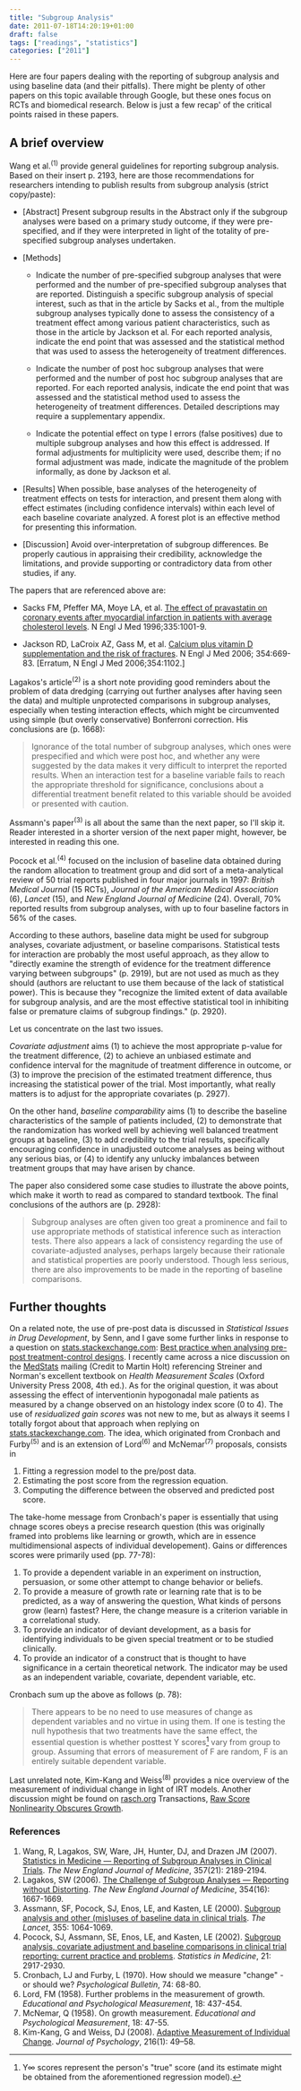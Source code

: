 ```yaml
---
title: "Subgroup Analysis"
date: 2011-07-18T14:20:19+01:00
draft: false
tags: ["readings", "statistics"]
categories: ["2011"]
---
```


Here are four papers dealing with the reporting of subgroup analysis and using baseline data (and their pitfalls). There might be plenty of other papers on this topic available through Google, but these ones focus on RCTs and biomedical research. Below is just a few recap' of the critical points raised in these papers.

## A brief overview

Wang et al.<sup>(1)</sup> provide general guidelines for reporting subgroup analysis. Based on their insert p. 2193, here are those recommendations for researchers intending to publish results from subgroup analysis (strict copy/paste):

* [Abstract] Present subgroup results in the Abstract only if the subgroup analyses were based on a primary study outcome, if they were pre-specified, and if they were interpreted in light of the totality of pre-specified subgroup analyses undertaken.

* [Methods]
  
  * Indicate the number of pre-specified subgroup analyses that were performed and the number of pre-specified subgroup analyses that are reported. Distinguish a specific subgroup analysis of special interest, such as that in the article by Sacks et al., from the multiple subgroup analyses typically done to assess the consistency of a treatment effect among various patient characteristics, such as those in the article by Jackson et al. For each reported analysis, indicate the end point that was assessed and the statistical method that was used to assess the heterogeneity of treatment differences.
  * Indicate the number of post hoc subgroup analyses that were performed and the number of post hoc subgroup analyses that are reported. For each reported analysis, indicate the end point that was assessed and the statistical method used to assess the heterogeneity of treatment differences. Detailed descriptions may require a supplementary appendix.
  
  * Indicate the potential effect on type I errors (false positives) due to multiple subgroup analyses and how this effect is addressed. If formal adjustments for multiplicity were used, describe them; if no formal adjustment was made, indicate the magnitude of the problem informally, as done by Jackson et al.

* [Results] When possible, base analyses of the heterogeneity of treatment effects on tests for interaction, and present them along with effect estimates (including confidence intervals) within each level of each baseline covariate analyzed. A forest plot is an effective method for presenting this information.

* [Discussion] Avoid over-interpretation of subgroup differences. Be properly cautious in appraising their credibility, acknowledge the limitations, and provide supporting or contradictory data from other studies, if any.

The papers that are referenced above are:

* Sacks FM, Pfeffer MA, Moye LA, et al. [The effect of pravastatin on coronary events after myocardial infarction in patients with average cholesterol levels](http://courses.ahc.umn.edu/pharmacy/5822/Lectures/CARETrial.pdf). N Engl J Med 1996;335:1001-9.
 
* Jackson RD, LaCroix AZ, Gass M, et al. [Calcium plus vitamin D supplementation and the risk of fractures](http://www.nejm.org/doi/full/10.1056/NEJMoa055218). N Engl J Med 2006; 354:669-83. [Erratum, N Engl J Med 2006;354:1102.]

Lagakos's article<sup>(2)</sup> is a short note providing good reminders about the problem of data dredging (carrying out further analyses after having seen the data) and multiple unprotected comparisons in subgroup analyses, especially when testing interaction effects, which might be circumvented using simple (but overly conservative) Bonferroni correction. His conclusions are (p. 1668):

> Ignorance of the total number of subgroup analyses, which ones were prespecified and which were post hoc, and whether any were suggested by the data makes it very difficult to interpret the reported results. When an interaction test for a baseline variable fails to reach the appropriate threshold for significance, conclusions about a differential treatment benefit related to this variable should be avoided or presented with caution.

Assmann's paper<sup>(3)</sup> is all about the same than the next paper, so I'll skip it. Reader interested in a shorter version of the next paper might, however, be interested in reading this one.

Pocock et al.<sup>(4)</sup> focused on the inclusion of baseline data obtained during the random allocation to treatment group and did sort of a meta-analytical review of 50 trial reports published in four major journals in 1997: *British Medical Journal* (15 RCTs), *Journal of the American Medical Association* (6), *Lancet* (15), and *New England Journal of Medicine* (24). Overall, 70% reported results from subgroup analyses, with up to four baseline factors in 56% of the cases. 

According to these authors, baseline data might be used for subgroup analyses, covariate adjustment, or baseline comparisons. Statistical tests for interaction are probably the most useful approach, as they allow to "directly examine the strength of evidence for the treatment difference varying between subgroups" (p. 2919), but are not used as much as they should (authors are reluctant to use them because of the lack of statistical power). This is because they "recognize the limited extent of data available for subgroup analysis, and are the most effective statistical tool in inhibiting false or premature claims of subgroup findings." (p. 2920).

Let us concentrate on the last two issues.

*Covariate adjustment* aims (1) to achieve the most appropriate p-value for the treatment difference, (2) to achieve an unbiased estimate and confidence interval for the magnitude of treatment difference in outcome, or (3) to improve the precision of the estimated treatment difference, thus increasing the statistical power of the trial.
Most importantly, what really matters is to adjust for the appropriate covariates (p. 2927).

On the other hand, *baseline comparability* aims (1) to describe the baseline characteristics of the sample of patients included, (2) to demonstrate that the randomization has worked well by achieving well balanced treatment groups at baseline, (3) to add credibility to the trial results, specifically encouraging confidence in unadjusted outcome analyses as being without any serious bias, or (4) to identify any unlucky imbalances between treatment groups that may have arisen by chance.

The paper also considered some case studies to illustrate the above points, which make it worth to read as compared to standard textbook.
The final conclusions of the authors are (p. 2928):

> Subgroup analyses are often given too great a prominence and fail to use appropriate methods of statistical inference such as interaction tests. There also appears a lack of consistency regarding the use of covariate-adjusted analyses, perhaps largely because their rationale and statistical properties are poorly understood. Though less serious, there are also improvements to be made in the reporting of baseline comparisons.


## Further thoughts

On a related note, the use of pre-post data is discussed in *Statistical Issues in Drug Development*, by Senn, and I gave some further links in response to a question on [stats.stackexchange.com](http://stats.stackexchange.com): [Best practice when analysing pre-post treatment-control designs](http://stats.stackexchange.com/questions/3466/best-practice-when-analysing-pre-post-treatment-control-designs). I recently came across a nice discussion on the [MedStats](http://groups.google.com/group/medstats/browse_thread/thread/165dd9cf7a6608c0) mailing (Credit to Martin Holt) referencing Streiner and Norman's excellent textbook on *Health Measurement Scales* (Oxford University Press 2008, 4th ed.). As for the original question, it was about assessing the effect of interventionin hypogonadal male patients as measured by a change observed on an histology index score (0 to 4). The use of *residualized gain scores* was not new to me, but as always it seems I totally forgot about that approach when replying on [stats.stackexchange.com](http://stats.stackexchange.com). The idea, which originated from Cronbach and Furby<sup>(5)</sup> and is an extension of Lord<sup>(6)</sup> and McNemar<sup>(7)</sup> proposals, consists in 

1. Fitting a regression model to the pre/post data.
2. Estimating the post score from the regression equation.
3. Computing the difference between the observed and predicted post score.

The take-home message from Cronbach's paper is essentially that using chnage scores obeys a precise research question (this was originally framed into problems like learning or growth, which are in essence multidimensional aspects of individual developement). Gains or differences scores were primarily used (pp. 77-78):

1. To provide a dependent variable in an experiment on instruction, persuasion, or some other attempt to change behavior or beliefs.
2. To provide a measure of growth rate or learning rate that is to be predicted, as a way of answering the question, What kinds of persons grow (learn) fastest? Here, the change measure is a criterion variable in a correlational study.
3. To provide an indicator of deviant development, as a basis for identifying individuals to be given special treatment or to be studied clinically.
4. To provide an indicator of a construct that is thought to have significance in a certain theoretical network. The indicator may be used as an independent variable, covariate, dependent variable, etc. 

Cronbach sum up the above as follows (p. 78):

> There appears to be no need to use measures of change as dependent variables and no virtue in using them. If one is testing the null hypothesis that two treatments have the same effect, the essential question is whether posttest Y scores[^1] vary from group to group. Assuming that errors of measurement of F are random, F is an entirely suitable dependent variable.

Last unrelated note, Kim-Kang and Weiss<sup>(8)</sup> provides a nice overview of the measurement of individual change in light of IRT models. Another discussion might be found on [rasch.org](http://www.rasch.org/rmt) Transactions, [Raw Score Nonlinearity Obscures Growth](http://www.rasch.org/rmt/rmt182a.htm).


### References

1. Wang, R, Lagakos, SW, Ware, JH, Hunter, DJ, and Drazen JM (2007). [Statistics in Medicine — Reporting of Subgroup Analyses in Clinical Trials](http://rds.epi-ucsf.org/ticr/syllabus/courses/7/2009/02/03/Lecture/readings/WangThe%20new%20england%20journal%20of%20medicine2007.pdf). *The New England Journal of Medicine*, 357(21): 2189-2194.
2. Lagakos, SW (2006). [The Challenge of Subgroup Analyses — Reporting without Distorting](http://www.kfshrcj.org/NR/rdonlyres/446B3BB6-6942-4E8C-AABF-6BE43D28E192/1135/StatisticsandMedicineSubgroupAnalyses.pdf). *The New England Journal of Medicine*, 354(16): 1667-1669.
3. Assmann, SF, Pocock, SJ, Enos, LE, and Kasten, LE (2000). [Subgroup analysis and other (mis)uses of baseline data in clinical trials](http://sisla06.samsi.info/multi/sa/subgroups.lancet2000.pdf). *The Lancet*, 355: 1064-1069.
4. Pocock, SJ, Assmann, SE, Enos, LE, and Kasten, LE (2002). [Subgroup analysis, covariate adjustment and baseline comparisons in clinical trial reporting: current practice and problems](http://citeseerx.ist.psu.edu/viewdoc/download?doi=10.1.1.79.3064&rep=rep1&type=pdf). *Statistics in Medicine*, 21: 2917-2930.
5. Cronbach, LJ and Furby, L (1970). How should we measure "change" - or should we? *Psychological Bulletin*, 74: 68-80.
6. Lord, FM (1958). Further problems in the measurement of growth. *Educational and Psychological Measurement*, 18: 437-454.
7. McNemar, Q (1958). On growth measurement. *Educational and Psychological Measurement*, 18: 47-55.
8. Kim-Kang, G and Weiss, DJ (2008). [Adaptive Measurement of Individual Change](http://www.assess.com/docs/Kim-Kang_and_Weiss_2008.pdf). *Journal of Psychology*, 216(1): 49–58.


[^1]: Y∞ scores represent the person's "true" score (and its estimate might be obtained from the aforementioned regression model).
